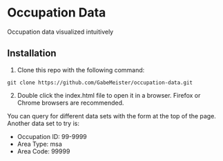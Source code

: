 # Occupation Data

Occupation data visualized intuitively

## Installation

1. Clone this repo with the following command:
```
git clone https://github.com/GabeMeister/occupation-data.git
```
2. Double click the index.html file to open it in a browser. Firefox or Chrome browsers are recommended.

You can query for different data sets with the form at the top of the page. Another data set to try is:

- Occupation ID: 99-9999
- Area Type: msa
- Area Code: 99999